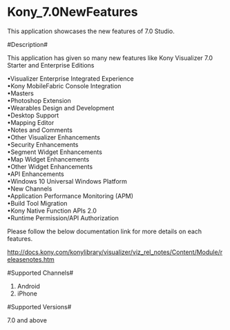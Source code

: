 # Kony_7.0NewFeatures

This application showcases the new features of 7.0 Studio.

#Description#

This application has given so many new features like Kony Visualizer 7.0 Starter and Enterprise Editions 

•Visualizer Enterprise Integrated Experience                                                                                   
•Kony MobileFabric Console Integration                                                                                                  
•Masters                                                                                                                              
•Photoshop Extension                                                                                                                   
•Wearables Design and Development                                                                                                      
•Desktop Support                                                                                                                        
•Mapping Editor                                                                                                                         
•Notes and Comments                                                                                                                     
•Other Visualizer Enhancements                                                                                                        
•Security Enhancements                                                                                                                  
•Segment Widget Enhancements                                                                                                            
•Map Widget Enhancements                                                                                                                
•Other Widget Enhancements                                                                                                              
•API Enhancements                                                                                                                       
•Windows 10 Universal Windows Platform                                                                                                  
•New Channels                                                                                                                           
•Application Performance Monitoring (APM)                                                                                               
•Build Tool Migration                                                                                                                   
•Kony Native Function APIs 2.0                                                                                                          
•Runtime Permission/API Authorization                                                                                                 

Please follow the below documentation link for more details on each features.

http://docs.kony.com/konylibrary/visualizer/viz_rel_notes/Content/Module/releasenotes.htm

#Supported Channels#

1) Android                                                                                                                              
2) iPhone                                                                                                                               

#Supported Versions#

7.0 and above 
